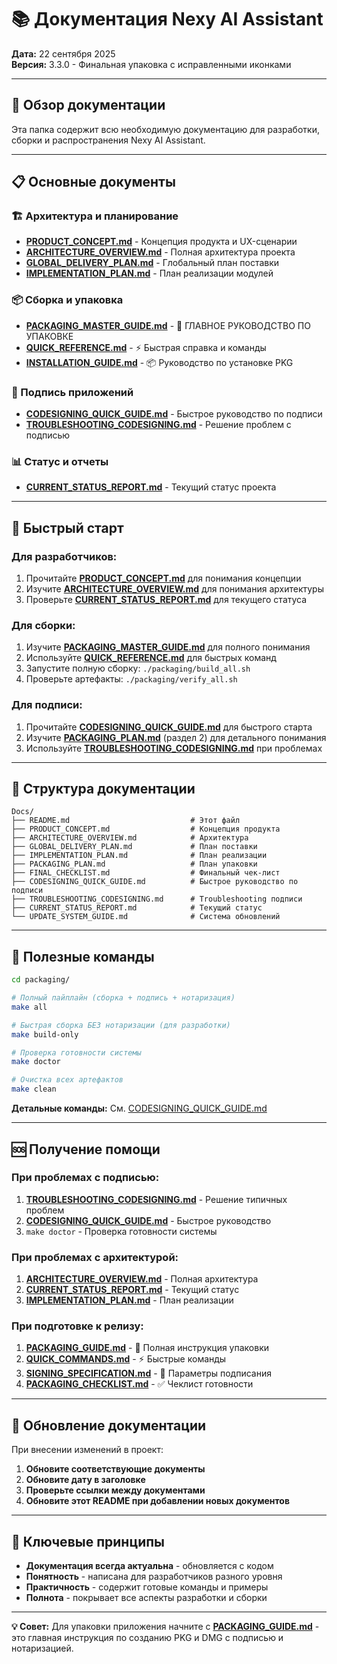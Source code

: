 # 📚 Документация Nexy AI Assistant

**Дата:** 22 сентября 2025  
**Версия:** 3.3.0 - Финальная упаковка с исправленными иконками

---

## 🎯 Обзор документации

Эта папка содержит всю необходимую документацию для разработки, сборки и распространения Nexy AI Assistant.

---

## 📋 Основные документы

### **🏗️ Архитектура и планирование**
- **[PRODUCT_CONCEPT.md](PRODUCT_CONCEPT.md)** - Концепция продукта и UX-сценарии
- **[ARCHITECTURE_OVERVIEW.md](ARCHITECTURE_OVERVIEW.md)** - Полная архитектура проекта
- **[GLOBAL_DELIVERY_PLAN.md](GLOBAL_DELIVERY_PLAN.md)** - Глобальный план поставки
- **[IMPLEMENTATION_PLAN.md](IMPLEMENTATION_PLAN.md)** - План реализации модулей

### **📦 Сборка и упаковка**
- **[PACKAGING_MASTER_GUIDE.md](PACKAGING_MASTER_GUIDE.md)** - 🚀 ГЛАВНОЕ РУКОВОДСТВО ПО УПАКОВКЕ
- **[QUICK_REFERENCE.md](QUICK_REFERENCE.md)** - ⚡ Быстрая справка и команды
- **[INSTALLATION_GUIDE.md](INSTALLATION_GUIDE.md)** - 📦 Руководство по установке PKG

### **🔐 Подпись приложений**
- **[CODESIGNING_QUICK_GUIDE.md](CODESIGNING_QUICK_GUIDE.md)** - Быстрое руководство по подписи
- **[TROUBLESHOOTING_CODESIGNING.md](TROUBLESHOOTING_CODESIGNING.md)** - Решение проблем с подписью

### **📊 Статус и отчеты**
- **[CURRENT_STATUS_REPORT.md](CURRENT_STATUS_REPORT.md)** - Текущий статус проекта

---

## 🚀 Быстрый старт

### Для разработчиков:
1. Прочитайте **[PRODUCT_CONCEPT.md](PRODUCT_CONCEPT.md)** для понимания концепции
2. Изучите **[ARCHITECTURE_OVERVIEW.md](ARCHITECTURE_OVERVIEW.md)** для понимания архитектуры
3. Проверьте **[CURRENT_STATUS_REPORT.md](CURRENT_STATUS_REPORT.md)** для текущего статуса

### Для сборки:
1. Изучите **[PACKAGING_MASTER_GUIDE.md](PACKAGING_MASTER_GUIDE.md)** для полного понимания
2. Используйте **[QUICK_REFERENCE.md](QUICK_REFERENCE.md)** для быстрых команд
3. Запустите полную сборку: `./packaging/build_all.sh`
4. Проверьте артефакты: `./packaging/verify_all.sh`

### Для подписи:
1. Прочитайте **[CODESIGNING_QUICK_GUIDE.md](CODESIGNING_QUICK_GUIDE.md)** для быстрого старта
2. Изучите **[PACKAGING_PLAN.md](PACKAGING_PLAN.md)** (раздел 2) для детального понимания
3. Используйте **[TROUBLESHOOTING_CODESIGNING.md](TROUBLESHOOTING_CODESIGNING.md)** при проблемах

---

## 📁 Структура документации

```
Docs/
├── README.md                           # Этот файл
├── PRODUCT_CONCEPT.md                  # Концепция продукта
├── ARCHITECTURE_OVERVIEW.md            # Архитектура
├── GLOBAL_DELIVERY_PLAN.md             # План поставки
├── IMPLEMENTATION_PLAN.md              # План реализации
├── PACKAGING_PLAN.md                   # План упаковки
├── FINAL_CHECKLIST.md                  # Финальный чек-лист
├── CODESIGNING_QUICK_GUIDE.md          # Быстрое руководство по подписи
├── TROUBLESHOOTING_CODESIGNING.md      # Troubleshooting подписи
├── CURRENT_STATUS_REPORT.md            # Текущий статус
└── UPDATE_SYSTEM_GUIDE.md              # Система обновлений
```

---

## 🔧 Полезные команды

```bash
cd packaging/

# Полный пайплайн (сборка + подпись + нотаризация)
make all

# Быстрая сборка БЕЗ нотаризации (для разработки)
make build-only

# Проверка готовности системы
make doctor

# Очистка всех артефактов
make clean
```

**Детальные команды:** См. [CODESIGNING_QUICK_GUIDE.md](CODESIGNING_QUICK_GUIDE.md)

---

## 🆘 Получение помощи

### При проблемах с подписью:
1. **[TROUBLESHOOTING_CODESIGNING.md](TROUBLESHOOTING_CODESIGNING.md)** - Решение типичных проблем
2. **[CODESIGNING_QUICK_GUIDE.md](CODESIGNING_QUICK_GUIDE.md)** - Быстрое руководство
3. `make doctor` - Проверка готовности системы

### При проблемах с архитектурой:
1. **[ARCHITECTURE_OVERVIEW.md](ARCHITECTURE_OVERVIEW.md)** - Полная архитектура
2. **[CURRENT_STATUS_REPORT.md](CURRENT_STATUS_REPORT.md)** - Текущий статус
3. **[IMPLEMENTATION_PLAN.md](IMPLEMENTATION_PLAN.md)** - План реализации

### При подготовке к релизу:
1. **[PACKAGING_GUIDE.md](PACKAGING_GUIDE.md)** - 📖 Полная инструкция упаковки
2. **[QUICK_COMMANDS.md](QUICK_COMMANDS.md)** - ⚡ Быстрые команды
3. **[SIGNING_SPECIFICATION.md](SIGNING_SPECIFICATION.md)** - 🔐 Параметры подписания
4. **[PACKAGING_CHECKLIST.md](PACKAGING_CHECKLIST.md)** - ✅ Чеклист готовности

---

## 📝 Обновление документации

При внесении изменений в проект:

1. **Обновите соответствующие документы**
2. **Обновите дату в заголовке**
3. **Проверьте ссылки между документами**
4. **Обновите этот README при добавлении новых документов**

---

## 🎯 Ключевые принципы

- **Документация всегда актуальна** - обновляется с кодом
- **Понятность** - написана для разработчиков разного уровня
- **Практичность** - содержит готовые команды и примеры
- **Полнота** - покрывает все аспекты разработки и сборки

---

**💡 Совет:** Для упаковки приложения начните с **[PACKAGING_GUIDE.md](PACKAGING_GUIDE.md)** - это главная инструкция по созданию PKG и DMG с подписью и нотаризацией.
